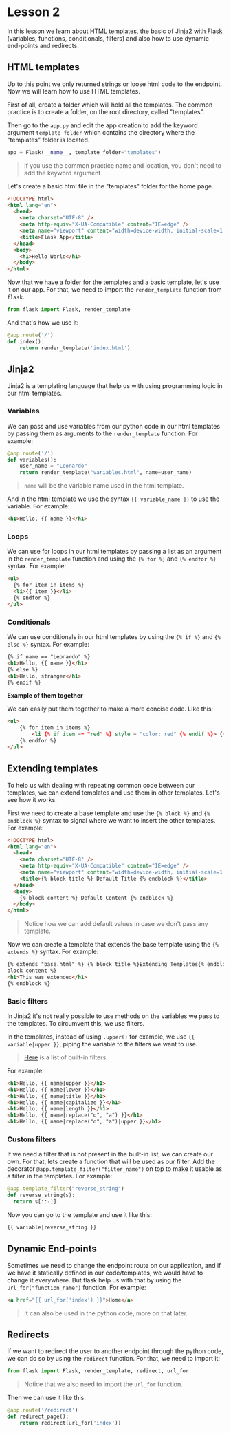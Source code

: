 # Lesson 2

In this lesson we learn about HTML templates, the basic of Jinja2 with Flask (variables, functions, conditionals, filters) and also how to use dynamic end-points and redirects.

## HTML templates

Up to this point we only returned strings or loose html code to the endpoint. Now we will learn how to use HTML templates.

First of all, create a folder which will hold all the templates. The common practice is to create a folder, on the root directory, called "templates".

Then go to the `app.py` and edit the app creation to add the keyword argument `template_folder` which contains the directory where the "templates" folder is located.

```python
app = Flask(__name__, template_folder="templates")
```

> if you use the common practice name and location, you don't need to add the keyword argument

Let's create a basic html file in the "templates" folder for the home page.

```html
<!DOCTYPE html>
<html lang="en">
  <head>
    <meta charset="UTF-8" />
    <meta http-equiv="X-UA-Compatible" content="IE=edge" />
    <meta name="viewport" content="width=device-width, initial-scale=1.0" />
    <title>Flask App</title>
  </head>
  <body>
    <h1>Hello World</h1>
  </body>
</html>
```

Now that we have a folder for the templates and a basic template, let's use it on our app. For that, we need to import the `render_template` function from `flask`.

```python
from flask import Flask, render_template
```

And that's how we use it:

```python
@app.route('/')
def index():
    return render_template('index.html')
```

## Jinja2

Jinja2 is a templating language that help us with using programming logic in our html templates.

### Variables

We can pass and use variables from our python code in our html templates by passing them as arguments to the `render_template` function. For example:

```python
@app.route('/')
def variables():
    user_name = "Leonardo"
    return render_template("variables.html", name=user_name)
```

> `name` will be the variable name used in the html template.

And in the html template we use the syntax `{{ variable_name }}` to use the variable. For example:

```html
<h1>Hello, {{ name }}</h1>
```

### Loops

We can use for loops in our html templates by passing a list as an argument in the `render_template` function and using the `{% for %}` and `{% endfor %}` syntax. For example:

```html
<ul>
  {% for item in items %}
  <li>{{ item }}</li>
  {% endfor %}
</ul>
```

### Conditionals

We can use conditionals in our html templates by using the `{% if %}` and `{% else %}` syntax. For example:

```html
{% if name == "Leonardo" %}
<h1>Hello, {{ name }}</h1>
{% else %}
<h1>Hello, stranger</h1>
{% endif %}
```

**Example of them together**

We can easily put them together to make a more concise code. Like this:

```html
<ul>
    {% for item in items %}
        <li {% if item == "red" %} style = "color: red" {% endif %}> {{ item }} </li>
    {% endfor %}
</ul>
```

## Extending templates

To help us with dealing with repeating common code between our templates, we can extend templates and use them in other templates. Let's see how it works.

First we need to create a base template and use the `{% block %}` and `{% endblock %}` syntax to signal where we want to insert the other templates. For example:

```html
<!DOCTYPE html>
<html lang="en">
  <head>
    <meta charset="UTF-8" />
    <meta http-equiv="X-UA-Compatible" content="IE=edge" />
    <meta name="viewport" content="width=device-width, initial-scale=1.0" />
    <title>{% block title %} Default Title {% endblock %}</title>
  </head>
  <body>
    {% block content %} Default Content {% endblock %}
  </body>
</html>
```

> Notice how we can add default values in case we don't pass any template.

Now we can create a template that extends the base template using the `{% extends %}` syntax. For example:

```html
{% extends "base.html" %} {% block title %}Extending Templates{% endblock %} {%
block content %}
<h1>This was extended</h1>
{% endblock %}
```

### Basic filters

In Jinja2 it's not really possible to use methods on the variables we pass to the templates. To circumvent this, we use filters.

In the templates, instead of using `.upper()` for example, we use `{{ variable|upper }}`, piping the variable to the filters we want to use.

> [Here](https://tedboy.github.io/jinja2/templ14.html) is a list of built-in filters.

For example:

```html
<h1>Hello, {{ name|upper }}</h1>
<h1>Hello, {{ name|lower }}</h1>
<h1>Hello, {{ name|title }}</h1>
<h1>Hello, {{ name|capitalize }}</h1>
<h1>Hello, {{ name|length }}</h1>
<h1>Hello, {{ name|replace("o", "a") }}</h1>
<h1>Hello, {{ name|replace("o", "a")|upper }}</h1>
```

### Custom filters

If we need a filter that is not present in the built-in list, we can create our own. For that, lets create a function that will be used as our filter. Add the decorator `@app.template_filter("filter_name")` on top to make it usable as a filter in the templates. For example:

```python
@app.template_filter("reverse_string")
def reverse_string(s):
  return s[::-1]
```

Now you can go to the template and use it like this:

```html
{{ variable|reverse_string }}
```

## Dynamic End-points

Sometimes we need to change the endpoint route on our application, and if we have it statically defined in our code/templates, we would have to change it everywhere. But flask help us with that by using the `url_for("function_name")` function. For example:

```html
<a href="{{ url_for('index') }}">Home</a>
```

> It can also be used in the python code, more on that later.

## Redirects

If we want to redirect the user to another endpoint through the python code, we can do so by using the `redirect` function. For that, we need to import it:

```python
from flask import Flask, render_template, redirect, url_for
```

> Notice that we also need to import the `url_for` function.

Then we can use it like this:

```python
@app.route('/redirect')
def redirect_page():
    return redirect(url_for('index'))
```
